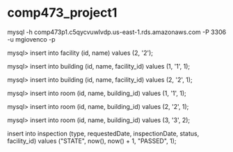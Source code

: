 # comp473_project1

mysql -h comp473p1.c5qycvuwlvdp.us-east-1.rds.amazonaws.com -P 3306 -u mgiovenco -p

mysql> insert into facility (id, name) values (2, '2');

mysql> insert into building (id, name, facility_id) values (1, '1', 1);

mysql> insert into building (id, name, facility_id) values (2, '2', 1);

mysql> insert into room (id, name, building_id) values (1, '1', 1);

mysql> insert into room (id, name, building_id) values (2, '2', 1);

mysql> insert into room (id, name, building_id) values (3, '3', 2);


insert into inspection (type, requestedDate, inspectionDate, status, facility_id) values ("STATE", now(), now() + 1, "PASSED", 1);